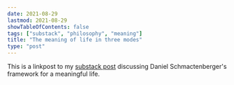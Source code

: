```yaml
---
date: 2021-08-29
lastmod: 2021-08-29
showTableOfContents: false
tags: ["substack", "philosophy", "meaning"]
title: "The meaning of life in three modes"
type: "post"
---
```

This is a linkpost to my [substack post](https://lovkush.substack.com/p/the-meaning-of-life-in-three-modes) discussing Daniel Schmactenberger's framework for a meaningful life. 